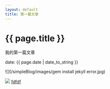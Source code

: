 ```yaml
---
layout: default
title: 第一篇文章
---
```

# {{ page.title }}

我的第一篇文章

date: {{ page.date | date_to_string }}

![](/simpleBlog/images/gem install jekyll error.jpg)

![](http://m.yea.im/di/1ZMX/08.jpg)
[fdfdf](http://codepen.io/bakerz/full/jEayZB)